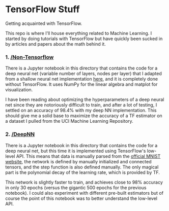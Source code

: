 # TensorFlow Stuff
Getting acquainted with TensorFlow.

This repo is where I'll house everything related to Machine Learning.  I started by
doing tutorials with TensorFlow but have quickly been sucked in by articles and
papers about the math behind it.

### 1. [/Non-Tensorflow](https://github.com/emdoyle/tensorflow_stuff/blob/gh-pages/Non-Tensorflow/nn_backprop_notebook.ipynb)
There is a Jupyter notebook in this directory that
contains the code for a deep neural net (variable number of layers, nodes per layer)
that I adapted from a shallow neural net implementation [here](https://medium.com/@curiousily/tensorflow-for-hackers-part-iv-neural-network-from-scratch-1a4f504dfa8), and it is completely
done without TensorFlow.  It uses NumPy for the linear algebra and matplot for
visualization.

I have been reading about optimizing the hyperparameters of a deep neural net since
they are notoriously difficult to train, and after a lot of testing, I settled on
an accuracy of 98.4% with my deep NN implementation.  This should give me a solid
base to maximize the accuracy of a TF estimator on a dataset I pulled from the UCI
Machine Learning Repository.

### 2. [/DeepNN](https://github.com/emdoyle/tensorflow_stuff/blob/gh-pages/DeepNN/TensorFlowDeepNN.ipynb)
There is a Jupyter notebook in this directory that contains the code for a deep
neural net, but this time it is implemented using TensorFlow's low-level API.
This means that data is manually parsed from the [official MNIST website](http://yann.lecun.com/exdb/mnist/), the network is
defined by manually initialized and connected tensors, and the step function
is also defined manually.  The only magical part is the polynomial decay of the
learning rate, which is provided by TF.

This network is slightly faster to train, and achieves close to 98% accuracy in only
30 epochs (versus the gigantic 500 epochs for the previous notebook).  I could also
experiment with different pre-built estimators but of course the point of this
notebook was to better understand the low-level API.

